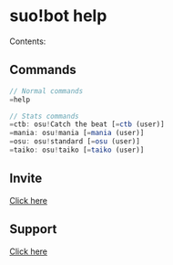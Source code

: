 # suo!bot help
Contents:

## Commands
```js
// Normal commands
=help

// Stats commands
=ctb: osu!Catch the beat [=ctb (user)]
=mania: osu!mania [=mania (user)]
=osu: osu!standard [=osu (user)]
=taiko: osu!taiko [=taiko (user)]
```

## Invite
[Click here](https://discordapp.com/api/oauth2/authorize?client_id=589963867552088084&permissions=67497025&scope=bot)

## Support
[Click here](https://discord.gg/xaHu4uA)
